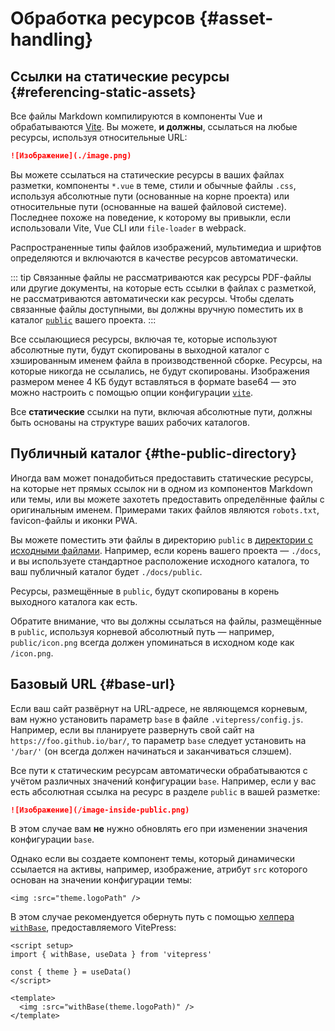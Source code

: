 # Обработка ресурсов {#asset-handling}

## Ссылки на статические ресурсы {#referencing-static-assets}

Все файлы Markdown компилируются в компоненты Vue и обрабатываются [Vite](https://vitejs.dev/guide/assets.html). Вы можете, **и должны**, ссылаться на любые ресурсы, используя относительные URL:

```md
![Изображение](./image.png)
```

Вы можете ссылаться на статические ресурсы в ваших файлах разметки, компоненты `*.vue` в теме, стили и обычные файлы `.css`, используя абсолютные пути (основанные на корне проекта) или относительные пути (основанные на вашей файловой системе). Последнее похоже на поведение, к которому вы привыкли, если использовали Vite, Vue CLI или `file-loader` в webpack.

Распространенные типы файлов изображений, мультимедиа и шрифтов определяются и включаются в качестве ресурсов автоматически.

::: tip Связанные файлы не рассматриваются как ресурсы
PDF-файлы или другие документы, на которые есть ссылки в файлах с разметкой, не рассматриваются автоматически как ресурсы. Чтобы сделать связанные файлы доступными, вы должны вручную поместить их в каталог [`public`](#the-public-directory) вашего проекта.
:::

Все ссылающиеся ресурсы, включая те, которые используют абсолютные пути, будут скопированы в выходной каталог с хэшированным именем файла в производственной сборке. Ресурсы, на которые никогда не ссылались, не будут скопированы. Изображения размером менее 4 КБ будут вставляться в формате base64 — это можно настроить с помощью опции конфигурации [`vite`](../reference/site-config#vite).

Все **статические** ссылки на пути, включая абсолютные пути, должны быть основаны на структуре ваших рабочих каталогов.

## Публичный каталог {#the-public-directory}

Иногда вам может понадобиться предоставить статические ресурсы, на которые нет прямых ссылок ни в одном из компонентов Markdown или темы, или вы можете захотеть предоставить определённые файлы с оригинальным именем. Примерами таких файлов являются `robots.txt`, favicon-файлы и иконки PWA.

Вы можете поместить эти файлы в директорию `public` в [директории с исходными файлами](./routing#source-directory). Например, если корень вашего проекта — `./docs`, и вы используете стандартное расположение исходного каталога, то ваш публичный каталог будет `./docs/public`.

Ресурсы, размещённые в `public`, будут скопированы в корень выходного каталога как есть.

Обратите внимание, что вы должны ссылаться на файлы, размещённые в `public`, используя корневой абсолютный путь — например, `public/icon.png` всегда должен упоминаться в исходном коде как `/icon.png`.

## Базовый URL {#base-url}

Если ваш сайт развёрнут на URL-адресе, не являющемся корневым, вам нужно установить параметр `base` в файле `.vitepress/config.js`. Например, если вы планируете развернуть свой сайт на `https://foo.github.io/bar/`, то параметр `base` следует установить на `'/bar/'` (он всегда должен начинаться и заканчиваться слэшем).

Все пути к статическим ресурсам автоматически обрабатываются с учётом различных значений конфигурации `base`. Например, если у вас есть абсолютная ссылка на ресурс в разделе `public` в вашей разметке:

```md
![Изображение](/image-inside-public.png)
```

В этом случае вам **не** нужно обновлять его при изменении значения конфигурации `base`.

Однако если вы создаете компонент темы, который динамически ссылается на активы, например, изображение, атрибут `src` которого основан на значении конфигурации темы:

```vue
<img :src="theme.logoPath" />
```

В этом случае рекомендуется обернуть путь с помощью [хелпера `withBase`](../reference/runtime-api#withbase), предоставляемого VitePress:

```vue
<script setup>
import { withBase, useData } from 'vitepress'

const { theme } = useData()
</script>

<template>
  <img :src="withBase(theme.logoPath)" />
</template>
```
